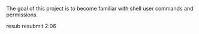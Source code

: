 The goal of this project is to become familiar with 
shell user commands and permissions.

resub
resubmit 2:06
